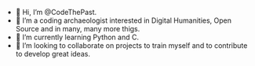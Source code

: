 - 👋 Hi, I’m @CodeThePast.
- 👀 I’m a coding archaeologist interested in Digital Humanities, Open Source and in many, many more thigs.
- 🌱 I’m currently learning Python and C.
- 💞️ I’m looking to collaborate on projects to train myself and to contribute to develop great ideas.

<!---
CodeThePast/CodeThePast is a ✨ special ✨ repository because its `README.md` (this file) appears on your GitHub profile.
You can click the Preview link to take a look at your changes.
--->
